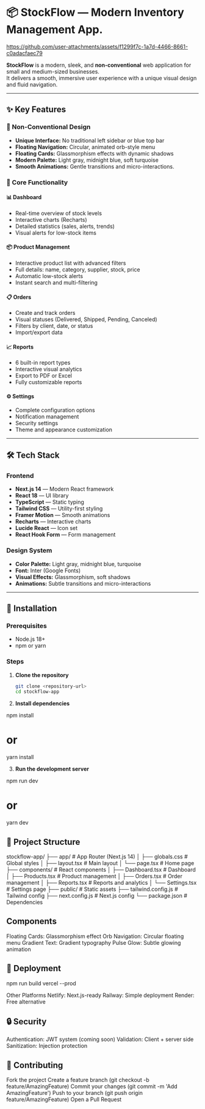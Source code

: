 # 📦 StockFlow — Modern Inventory Management App. 

https://github.com/user-attachments/assets/f1299f7c-1a7d-4466-8661-c0adacfaec79




**StockFlow** is a modern, sleek, and **non-conventional** web application for small and medium-sized businesses.  
It delivers a smooth, immersive user experience with a unique visual design and fluid navigation.

---

## ✨ Key Features

### 🎨 Non-Conventional Design
- **Unique Interface:** No traditional left sidebar or blue top bar  
- **Floating Navigation:** Circular, animated orb-style menu  
- **Floating Cards:** Glassmorphism effects with dynamic shadows  
- **Modern Palette:** Light gray, midnight blue, soft turquoise  
- **Smooth Animations:** Gentle transitions and micro-interactions.

### 🚀 Core Functionality

#### 📊 Dashboard
- Real-time overview of stock levels  
- Interactive charts (Recharts)  
- Detailed statistics (sales, alerts, trends)  
- Visual alerts for low-stock items  

#### 📦 Product Management
- Interactive product list with advanced filters  
- Full details: name, category, supplier, stock, price  
- Automatic low-stock alerts  
- Instant search and multi-filtering  

#### 📋 Orders
- Create and track orders  
- Visual statuses (Delivered, Shipped, Pending, Canceled)  
- Filters by client, date, or status  
- Import/export data  

#### 📈 Reports
- 6 built-in report types  
- Interactive visual analytics  
- Export to PDF or Excel  
- Fully customizable reports  

#### ⚙️ Settings
- Complete configuration options  
- Notification management  
- Security settings  
- Theme and appearance customization  

---

## 🛠️ Tech Stack

### Frontend
- **Next.js 14** — Modern React framework  
- **React 18** — UI library  
- **TypeScript** — Static typing  
- **Tailwind CSS** — Utility-first styling  
- **Framer Motion** — Smooth animations  
- **Recharts** — Interactive charts  
- **Lucide React** — Icon set  
- **React Hook Form** — Form management  

### Design System
- **Color Palette:** Light gray, midnight blue, turquoise  
- **Font:** Inter (Google Fonts)  
- **Visual Effects:** Glassmorphism, soft shadows  
- **Animations:** Subtle transitions and micro-interactions  

---

## 🚀 Installation

### Prerequisites
- Node.js 18+  
- npm or yarn  

### Steps

1. **Clone the repository**
   ```bash
   git clone <repository-url>
   cd stockflow-app
2. **Install dependencies**
   
npm install
# or
yarn install

3. **Run the development server**

npm run dev
# or
yarn dev

## 📁 Project Structure
stockflow-app/
├── app/                    # App Router (Next.js 14)
│   ├── globals.css         # Global styles
│   ├── layout.tsx          # Main layout
│   └── page.tsx            # Home page
├── components/              # React components
│   ├── Dashboard.tsx        # Dashboard
│   ├── Products.tsx         # Product management
│   ├── Orders.tsx           # Order management
│   ├── Reports.tsx          # Reports and analytics
│   └── Settings.tsx         # Settings page
├── public/                 # Static assets
├── tailwind.config.js      # Tailwind config
├── next.config.js          # Next.js config
└── package.json            # Dependencies

## Components

Floating Cards: Glassmorphism effect
Orb Navigation: Circular floating menu
Gradient Text: Gradient typography
Pulse Glow: Subtle glowing animation

## 🚀 Deployment

npm run build
vercel --prod

Other Platforms
Netlify: Next.js-ready
Railway: Simple deployment
Render: Free alternative

## 🔒 Security

Authentication: JWT system (coming soon)
Validation: Client + server side
Sanitization: Injection protection

## 🤝 Contributing

Fork the project
Create a feature branch (git checkout -b feature/AmazingFeature)
Commit your changes (git commit -m 'Add AmazingFeature')
Push to your branch (git push origin feature/AmazingFeature)
Open a Pull Request
